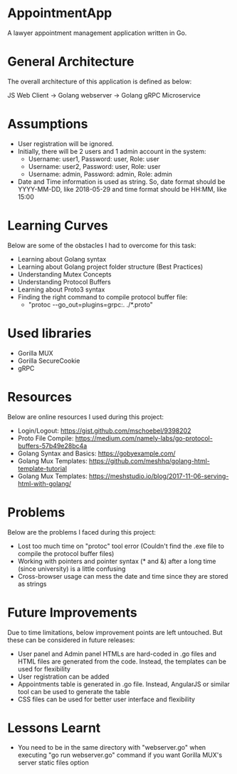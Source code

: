 # AppointmentApp
A lawyer appointment management application written in Go.

# General Architecture
The overall architecture of this application is defined as below:

JS Web Client -> Golang webserver -> Golang gRPC Microservice

# Assumptions
- User registration will be ignored.
- Initially, there will be 2 users and 1 admin account in the system:
  + Username: user1, Password: user, Role: user
  + Username: user2, Password: user, Role: user
  + Username: admin, Password: admin, Role: admin
- Date and Time information is used as string. So, date format should be YYYY-MM-DD, like 2018-05-29 and time format should be HH:MM, like 15:00

# Learning Curves
Below are some of the obstacles I had to overcome for this task:
- Learning about Golang syntax
- Learning about Golang project folder structure (Best Practices)
- Understanding Mutex Concepts
- Understanding Protocol Buffers
- Learning about Proto3 syntax
- Finding the right command to compile protocol buffer file: 
  + "protoc --go_out=plugins=grpc:. ./*.proto"

# Used libraries
- Gorilla MUX
- Gorilla SecureCookie
- gRPC  

# Resources
Below are online resources I used during this project:
- Login/Logout: https://gist.github.com/mschoebel/9398202
- Proto File Compile: https://medium.com/namely-labs/go-protocol-buffers-57b49e28bc4a
- Golang Syntax and Basics: https://gobyexample.com/
- Golang Mux Templates: https://github.com/meshhq/golang-html-template-tutorial
- Golang Mux Templates: https://meshstudio.io/blog/2017-11-06-serving-html-with-golang/

# Problems
Below are the problems I faced during this project:
- Lost too much time on "protoc" tool error (Couldn't find the .exe file to compile the protocol buffer files)
- Working with pointers and pointer syntax (* and &) after a long time (since university) is a little confusing
- Cross-browser usage can mess the date and time since they are stored as strings

# Future Improvements
Due to time limitations, below improvement points are left untouched. But these can be considered in future releases:
- User panel and Admin panel HTMLs are hard-coded in .go files and HTML files are generated from the code. Instead, the templates can be used for flexibility
- User registration can be added
- Appointments table is generated in .go file. Instead, AngularJS or similar tool can be used to generate the table
- CSS files can be used for better user interface and flexibility

# Lessons Learnt
- You need to be in the same directory with "webserver.go" when executing "go run webserver.go" command if you want Gorilla MUX's server static files option
